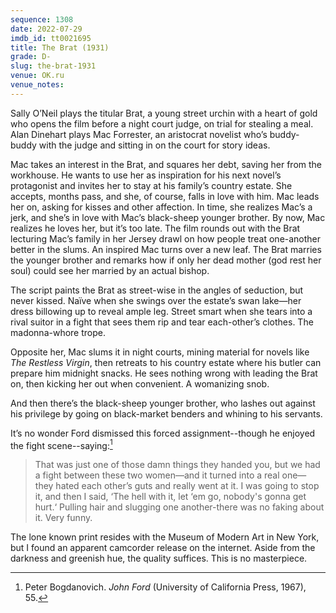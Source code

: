 ```yaml
---
sequence: 1308
date: 2022-07-29
imdb_id: tt0021695
title: The Brat (1931)
grade: D-
slug: the-brat-1931
venue: OK.ru
venue_notes:
---
```


Sally O’Neil plays the titular Brat, a young street urchin with a heart of gold who opens the film before a night court judge, on trial for stealing a meal. Alan Dinehart plays Mac Forrester, an aristocrat novelist who’s buddy-buddy with the judge and sitting in on the court for story ideas.

<!-- end -->

Mac takes an interest in the Brat, and squares her debt, saving her from the workhouse. He wants to use her as inspiration for his next novel’s protagonist and invites her to stay at his family’s country estate. She accepts, months pass, and she, of course, falls in love with him. Mac leads her on, asking for kisses and other affection. In time, she realizes Mac’s a jerk, and she’s in love with Mac’s black-sheep younger brother. By now, Mac realizes he loves her, but it’s too late. The film rounds out with the Brat lecturing Mac’s family in her Jersey drawl on how people treat one-another better in the slums. An inspired Mac turns over a new leaf. The Brat marries the younger brother and remarks how if only her dead mother (god rest her soul) could see her married by an actual bishop.

The script paints the Brat as street-wise in the angles of seduction, but never kissed. Naïve when she swings over the estate’s swan lake—her dress billowing up to reveal ample leg. Street smart when she tears into a rival suitor in a fight that sees them rip and tear each-other’s clothes. The madonna-whore trope.

Opposite her, Mac slums it in night courts, mining material for novels like _The Restless Virgin_, then retreats to his country estate where his butler can prepare him midnight snacks. He sees nothing wrong with leading the Brat on, then kicking her out when convenient. A womanizing snob.

And then there’s the black-sheep younger brother, who lashes out against his privilege by going on black-market benders and whining to his servants.

It’s no wonder Ford dismissed this forced assignment--though he enjoyed the fight scene--saying:[^1]

> That was just one of those damn things they handed you, but we had a fight between these two women—and it turned into a real one— they hated each other’s guts and really went at it. I was going to stop it, and then I said, ‘The hell with it, let ‘em go, nobody's gonna get hurt.‘ Pulling hair and slugging one another-there was no faking about it. Very funny.

The lone known print resides with the Museum of Modern Art in New York, but I found an apparent camcorder release on the internet. Aside from the darkness and greenish hue, the quality suffices. This is no masterpiece.

[^1]: Peter Bogdanovich. _John Ford_ (University of California Press, 1967), 55.

